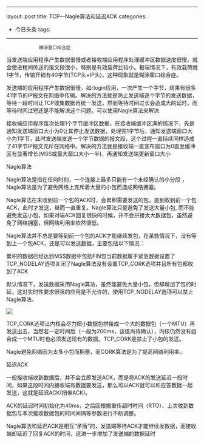 
---
layout: post
title: TCP—Nagle算法和延迟ACK
categories:
- 今日头条
tags:
---
				糊涂窗口综合症

当发送端应用程序产生数据很慢或者接收端应用程序处理缓冲区数据速度很慢，就会使进程间传送的报文段很小，特别是有效载荷比较小。极端情况下，有效载荷就1字节，传输开销有40字节(TCP头+IP头)，这种现象就是糊涂窗口综合症。

发送端的应用程序产生数据很慢，如rlogin应用，一次产生一个字节，结果有很多41字节的IP报文在网络中传输。解决的方法就是防止发送端逐个字节的发送数据，等待一段时间让TCP收集数据再统一发送，然而等待时间过长会造成大的延时，而等待时间过短还是不能解决这个问题。可以使用Nagle算法来解决.

接收端应用程序每次处理1个字节缓冲区数据，在接收端缓冲区满的情况下，先是通知发送端窗口大小为0让其停止发送数据，处理完1字节后，通知发送端窗口大小为1字节，此时发送端发送一个字节数据的报文段，这个过程一直持续同样造成了41字节IP报文充斥在网络中。解决的方法就是接收端一直宣布窗口为0直至缓冲区有显著增长(MSS或最大窗口大小一半)，再通知发送端更新窗口大小

Nagle算法

Nagle算法是指在任何时刻，一个连接上最多只能有一个未经确认的小分段 ，Nagle算法是为了避免网络上充斥着大量的小包而造成网络拥塞。

Nagle算法在未收到前一个包的ACK时，会累积需要发送的包，直到收到前一个包ACK，此时才发送，继而一直重复。Nagle算法只是避免了发送大量小包, 而不能避免发送小包，如果对端ACK回复很快的时候，并不会拼接太大数据包，虽然避免了网络拥塞，但网络利用率依然很低。

Nagle算法并不总是要等到前一个包的ACK才能继续发包，在某些情况下，没有等到上一个包ACK，还是可以发送数据，主要包括以下情况：

累积的数据已经达到MSS数据中包括FIN包当前数据属于紧急数据设置了TCP_NODELAY选项关闭了Nagle算法没有设置TCP_CORK选项并且所有包都收到了ACK

默认情况下，发送数据采用Nagle算法，虽然能避免大量小包，但却增加了包的时延，这对实时性要求很强的应用是不允许的，使用TCP_NODELAY选项可以禁止Nagle算法。

![](http://p1.pstatp.com/large/3230005dfbe0ea142b6)

TCP_CORK选项让内核会尽力把小数据包拼接成一个大的数据包（一个MTU）再发送出去，当然若一定时间后（一般为200ms，该值尚待确认），内核仍然没有组合成一个MTU时也必须发送现有的数据。TCP_CORK是禁止了小包的发送。

Nagle避免网络因为太多小包而拥塞，而CORK算法是为了提高网络利用率。

延迟ACK

一般接收端收到数据后，并不会立即发送ACK，而是将ACK的发送延迟一段时间，如果这段时间内接收端有数据要发送，那么可以ACK就可以和应答数据一起发送，这就是延迟ACK(捎带ACK)。

ACK的延迟时间初始化为40ms，之后回根据重传超时时间（RTO）、上次收到数据包与本次接收数据包的时间间隔等参数进行不断调整。

Nagle算法和延迟ACK是相互”矛盾”的，发送端等待ACK才能继续发数据，而接收端却延迟了回复ACK的时间，这进一步增加了发送端的数据延时